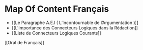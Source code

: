 # Map Of Content Français

- [[Le Paragraphe A.E.I ( L’Incontournable de l’Argumentation )]]
- [[L'Importance des Connecteurs Logiques dans la Rédaction]]
- [[Liste de Connecteurs Logiques Courants]]

[[Oral de Français]]